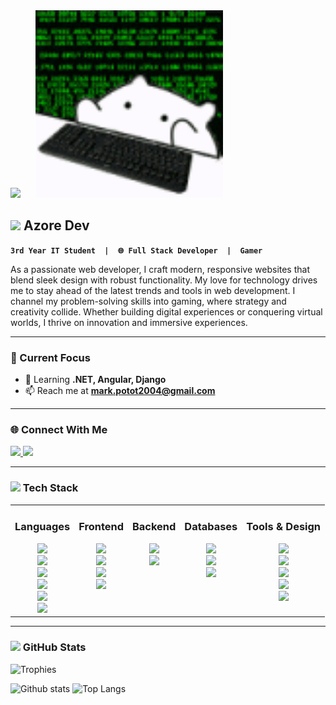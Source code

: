 <!-- BANNER SECTION -->
<div align="left">
  <img src="https://media4.giphy.com/media/v1.Y2lkPTc5MGI3NjExn280em9vcnRtdTBzbTU1YzcwMHQ0bzE2a3o4cTljbmd3cG84cnhvOSZlcD12MV9faW50ZXJuYWxfZ2lmX2J5X2lkJmN0PWc/kkwwub0ANo8wm2hXwE/giphy.gif" height="300">
  &nbsp;&nbsp;&nbsp;&nbsp;
  <img src="https://github.com/Mark20042/Mark20042/blob/main/hackir.gif?raw=true" height="300">
</div>

<!-- ABOUT ME SECTION WITH ANIMATION -->
## <img src="https://media.giphy.com/media/hvRJCLFzcasrR4ia7z/giphy.gif" width="25px"> Azore Dev
**`3rd Year IT Student  |  🌐 Full Stack Developer  |  Gamer`**

As a passionate web developer, I craft modern, responsive websites that blend sleek design with robust functionality. My love for technology drives me to stay ahead of the latest trends and tools in web development. I channel my problem-solving skills into gaming, where strategy and creativity collide. Whether building digital experiences or conquering virtual worlds, I thrive on innovation and immersive experiences.

---

### 🎯 Current Focus
- 🌱 Learning **.NET, Angular, Django**  
- 📫 Reach me at **mark.potot2004@gmail.com**  

---

### 🌐 Connect With Me
<a href="https://www.instagram.com/azorezxc" target="_blank">
  <img src="https://img.shields.io/badge/Instagram-E4405F?logo=instagram&logoColor=white&style=for-the-badge" height="30">
</a>
<a href="https://www.facebook.com/makoyjoseph.minor" target="_blank">
  <img src="https://img.shields.io/badge/Facebook-1877F2?logo=facebook&logoColor=white&style=for-the-badge" height="30">
</a>

---

### <img src="https://media2.giphy.com/media/QssGEmpkyEOhBCb7e1/giphy.gif" width="25px"> Tech Stack
<table align="center" style="border-spacing: 40px; border: none;">
  <tr>
    <td align="center" valign="top" style="border: none;">
      <h3>Languages</h3>
      <img src="https://img.shields.io/badge/HTML5-%23E34F26.svg?style=for-the-badge&logo=html5&logoColor=white"><br>
      <img src="https://img.shields.io/badge/CSS3-%231572B6.svg?style=for-the-badge&logo=css3&logoColor=white"><br>
      <img src="https://img.shields.io/badge/JavaScript-%23F7DF1E.svg?style=for-the-badge&logo=javascript&logoColor=black"><br>
      <img src="https://img.shields.io/badge/Python-%233776AB.svg?style=for-the-badge&logo=python&logoColor=white"><br>
      <img src="https://img.shields.io/badge/Java-%23ED8B00.svg?style=for-the-badge&logo=java&logoColor=white"><br>
      <img src="https://img.shields.io/badge/C%23-%23239120.svg?style=for-the-badge&logo=c-sharp&logoColor=white"><br>
    </td>
    <td align="center" valign="top" style="border: none;">
      <h3>Frontend</h3>
      <img src="https://img.shields.io/badge/TailwindCSS-%2338B2AC.svg?style=for-the-badge&logo=tailwind-css&logoColor=white"><br>
      <img src="https://img.shields.io/badge/Angular-%23DD0031.svg?style=for-the-badge&logo=angular&logoColor=white"><br>
      <img src="https://img.shields.io/badge/Svelte-%23FF3E00.svg?style=for-the-badge&logo=svelte&logoColor=white"><br>
      <img src="https://img.shields.io/badge/React-%2361DAFB.svg?style=for-the-badge&logo=react&logoColor=black"><br>
    </td>
    <td align="center" valign="top" style="border: none;">
      <h3>Backend</h3>
      <img src="https://img.shields.io/badge/.NET-%23512BD4.svg?style=for-the-badge&logo=dotnet&logoColor=white"><br>
      <img src="https://img.shields.io/badge/Django-%23092E20.svg?style=for-the-badge&logo=django&logoColor=white"><br>
    </td>
    <td align="center" valign="top" style="border: none;">
      <h3>Databases</h3>
      <img src="https://img.shields.io/badge/MySQL-%234479A1.svg?style=for-the-badge&logo=mysql&logoColor=white"><br>
      <img src="https://img.shields.io/badge/Microsoft%20SQL%20Server-%23CC2927.svg?style=for-the-badge&logo=microsoft-sql-server&logoColor=white"><br>
      <img src="https://img.shields.io/badge/SQLite-%23003B57.svg?style=for-the-badge&logo=sqlite&logoColor=white"><br>
    </td>
    <td align="center" valign="top" style="border: none;">
      <h3>Tools & Design</h3>
      <img src="https://img.shields.io/badge/Git-%23F05033.svg?style=for-the-badge&logo=git&logoColor=white"><br>
      <img src="https://img.shields.io/badge/Figma-%23F24E1E.svg?style=for-the-badge&logo=figma&logoColor=white"><br>
      <img src="https://img.shields.io/badge/Arduino-%2300979D.svg?style=for-the-badge&logo=arduino&logoColor=white"><br>
        <img src="https://img.shields.io/badge/npm-%23CB3837.svg?style=for-the-badge&logo=npm&logoColor=white"><br>
  <img src="https://img.shields.io/badge/Node.js-%23339933.svg?style=for-the-badge&logo=node.js&logoColor=white"><br>
    </td>
  </tr>
</table>


---

### <img src="https://media.giphy.com/media/iY8CRBdQXODJSCERIr/giphy.gif" width="25px"> GitHub Stats
![Trophies](https://github-profile-trophy.vercel.app/?username=Mark20042&theme=radical&no-frame=true&no-bg=false&margin-w=4)

![Github stats](https://github-readme-stats.vercel.app/api?username=Mark20042&theme=blueberry&count_private=true&hide_border=true&line_height=20)
![Top Langs](https://github-readme-stats.vercel.app/api/top-langs/?username=Mark20042&layout=compact&theme=blueberry&count_private=true&hide_border=true)
